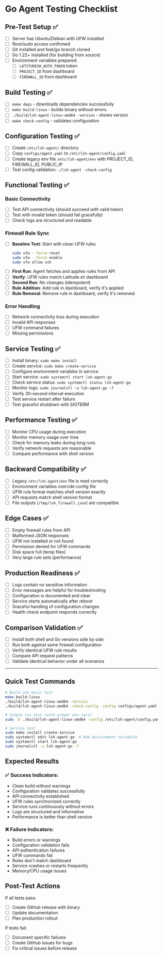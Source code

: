 # Go Agent Testing Checklist

## Pre-Test Setup ✅
- [ ] Server has Ubuntu/Debian with UFW installed
- [ ] Root/sudo access confirmed
- [ ] Git installed and feat/go branch cloned
- [ ] Go 1.22+ installed (for building from source)
- [ ] Environment variables prepared:
  - [ ] `LATITUDESH_AUTH_TOKEN` token
  - [ ] `PROJECT_ID` from dashboard
  - [ ] `FIREWALL_ID` from dashboard

## Build Testing ✅
- [ ] `make deps` - downloads dependencies successfully
- [ ] `make build-linux` - builds binary without errors
- [ ] `./build/lsh-agent-linux-amd64 -version` - shows version
- [ ] `make check-config` - validates configuration

## Configuration Testing ✅
- [ ] Create `/etc/lsh-agent/` directory
- [ ] Copy `configs/agent.yaml` to `/etc/lsh-agent/config.yaml`
- [ ] Create legacy env file `/etc/lsh-agent/env` with PROJECT_ID, FIREWALL_ID, PUBLIC_IP
- [ ] Test config validation: `./lsh-agent -check-config`

## Functional Testing ✅

### Basic Connectivity
- [ ] Test API connectivity (should succeed with valid token)
- [ ] Test with invalid token (should fail gracefully)
- [ ] Check logs are structured and readable

### Firewall Rule Sync
- [ ] **Baseline Test**: Start with clean UFW rules
  ```bash
  sudo ufw --force reset
  sudo ufw --force enable  
  sudo ufw allow ssh
  ```
- [ ] **First Run**: Agent fetches and applies rules from API
- [ ] **Verify**: UFW rules match Latitude.sh dashboard
- [ ] **Second Run**: No changes (idempotent)
- [ ] **Rule Addition**: Add rule in dashboard, verify it's applied
- [ ] **Rule Removal**: Remove rule in dashboard, verify it's removed

### Error Handling
- [ ] Network connectivity loss during execution
- [ ] Invalid API responses
- [ ] UFW command failures
- [ ] Missing permissions

## Service Testing ✅
- [ ] Install binary: `sudo make install`
- [ ] Create service: `sudo make create-service`
- [ ] Configure environment variables in service
- [ ] Start service: `sudo systemctl start lsh-agent-go`
- [ ] Check service status: `sudo systemctl status lsh-agent-go`
- [ ] Monitor logs: `sudo journalctl -u lsh-agent-go -f`
- [ ] Verify 30-second interval execution
- [ ] Test service restart after failure
- [ ] Test graceful shutdown with SIGTERM

## Performance Testing ✅
- [ ] Monitor CPU usage during execution
- [ ] Monitor memory usage over time
- [ ] Check for memory leaks during long runs
- [ ] Verify network requests are reasonable
- [ ] Compare performance with shell version

## Backward Compatibility ✅
- [ ] Legacy `/etc/lsh-agent/env` file is read correctly
- [ ] Environment variables override config file
- [ ] UFW rule format matches shell version exactly
- [ ] API requests match shell version format
- [ ] File outputs (`/tmp/lsh_firewall.json`) are compatible

## Edge Cases ✅
- [ ] Empty firewall rules from API
- [ ] Malformed JSON responses
- [ ] UFW not installed or not found
- [ ] Permission denied for UFW commands
- [ ] Disk space full (temp files)
- [ ] Very large rule sets (performance)

## Production Readiness ✅
- [ ] Logs contain no sensitive information
- [ ] Error messages are helpful for troubleshooting
- [ ] Configuration is documented and clear
- [ ] Service starts automatically after reboot
- [ ] Graceful handling of configuration changes
- [ ] Health check endpoint responds correctly

## Comparison Validation ✅
- [ ] Install both shell and Go versions side by side
- [ ] Run both against same firewall configuration
- [ ] Verify identical UFW rule results
- [ ] Compare API request patterns
- [ ] Validate identical behavior under all scenarios

---

## Quick Test Commands

```bash
# Build and basic test
make build-linux
./build/lsh-agent-linux-amd64 -version
./build/lsh-agent-linux-amd64 -check-config -config configs/agent.yaml

# Single run test (with proper env vars)
sudo -E ./build/lsh-agent-linux-amd64 -config /etc/lsh-agent/config.yaml

# Service test
sudo make install create-service
sudo systemctl edit lsh-agent-go  # Add environment variables
sudo systemctl start lsh-agent-go
sudo journalctl -u lsh-agent-go -f
```

## Expected Results

### ✅ Success Indicators:
- Clean build without warnings
- Configuration validates successfully  
- API connectivity established
- UFW rules synchronized correctly
- Service runs continuously without errors
- Logs are structured and informative
- Performance is better than shell version

### ❌ Failure Indicators:
- Build errors or warnings
- Configuration validation fails
- API authentication failures
- UFW commands fail
- Rules don't match dashboard
- Service crashes or restarts frequently
- Memory/CPU usage issues

## Post-Test Actions

If all tests pass:
- [ ] Create GitHub release with binary
- [ ] Update documentation
- [ ] Plan production rollout

If tests fail:
- [ ] Document specific failures
- [ ] Create GitHub issues for bugs
- [ ] Fix critical issues before release